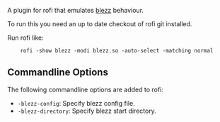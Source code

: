A plugin for rofi that emulates [blezz](https://github.com/Blezzing/blezz) behaviour.

To run this you need an up to date checkout of rofi git installed.

Run rofi like:

```
    rofi -show blezz -modi blezz.so -auto-select -matching normal
```

## Commandline Options

The following commandline options are added to rofi:

* `-blezz-config`: Specify blezz config file.
* `-blezz-directory`: Specify blezz start directory.
